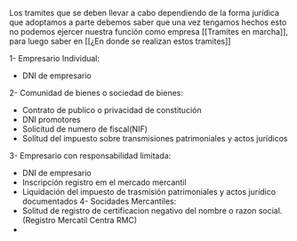 Los tramites que se deben llevar a cabo dependiendo de la forma jurídica que adoptamos a parte debemos saber que una vez tengamos hechos esto no podemos ejercer nuestra función como empresa [[Tramites en marcha]], para luego saber en [[¿En donde se realizan estos tramites]]


1-  Empresario Individual:

- DNI de empresario

 2- Comunidad de bienes o sociedad de bienes:
- Contrato de publico o privacidad de constitución 
- DNI promotores
- Solicitud de numero de fiscal(NIF)
- Solitud del impuesto sobre transmisiones patrimoniales y actos jurídicos

3- Empresario con responsabilidad limitada:
- DNI de empresario
- Inscripción registro em el mercado mercantil
- Liquidación del impuesto de trasmisión patrimoniales  y actos jurídico documentados
4- Socidades Mercantiles:
- Solitud de registro de certificacion negativo del nombre o razon social.(Registro Mercatil Centra RMC)
- 


